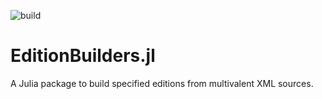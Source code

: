 ![build](https://github.com/HCMID/EditionBuilders.jl/actions/workflows/Documentation.yml/badge.svg)

# EditionBuilders.jl

A Julia package to build specified  editions from multivalent XML sources.
